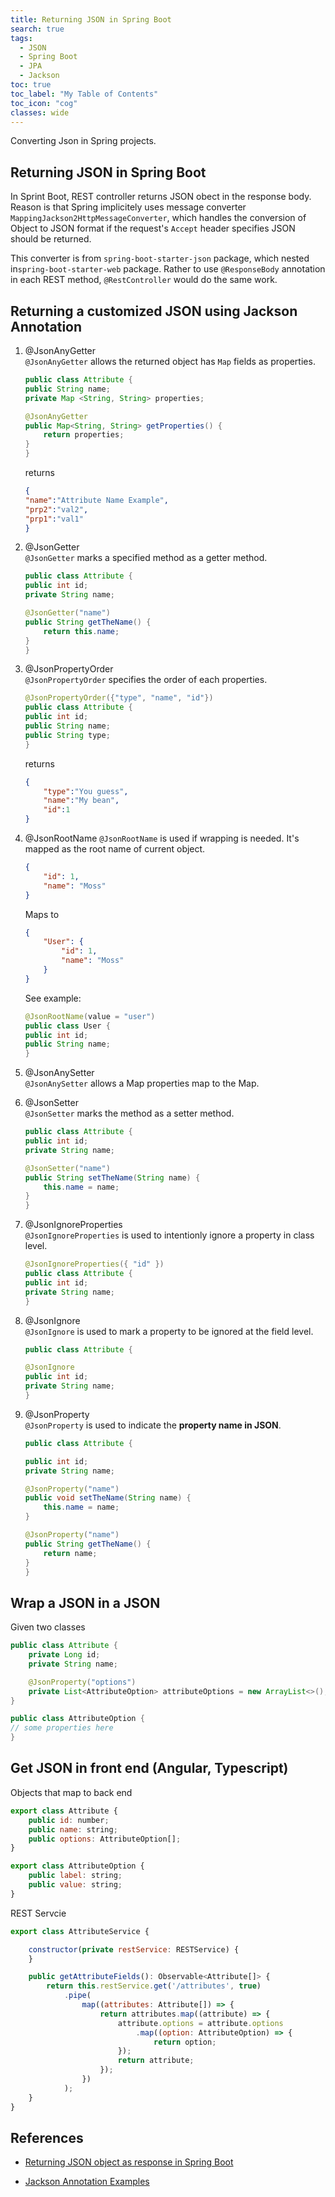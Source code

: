 ```yaml
---
title: Returning JSON in Spring Boot
search: true
tags: 
  - JSON
  - Spring Boot
  - JPA
  - Jackson
toc: true
toc_label: "My Table of Contents"
toc_icon: "cog"
classes: wide
---
```


Converting Json in Spring projects.

## Returning JSON in Spring Boot

In Sprint Boot, REST controller returns JSON obect in the response body. Reason is that Spring implicitely uses message converter `MappingJackson2HttpMessageConverter`, which handles the conversion of Object to JSON format if the request's `Accept` header specifies JSON should be returned.

This converter is from `spring-boot-starter-json` package, which nested in`spring-boot-starter-web` package. Rather to use `@ResponseBody` annotation in each REST method, `@RestController` would do the same work.

## Returning a customized JSON using Jackson Annotation

1. @JsonAnyGetter  
`@JsonAnyGetter` allows the returned object has `Map` fields as properties.

    ```java
    public class Attribute {
    public String name;
    private Map <String, String> properties;

    @JsonAnyGetter
    public Map<String, String> getProperties() {
        return properties;
    }
    }
    ```

    returns

    ```json
    {
    "name":"Attribute Name Example",
    "prp2":"val2",
    "prp1":"val1"
    }
    ```

2. @JsonGetter  
`@JsonGetter` marks a specified method as a getter method.

    ```java
    public class Attribute {
    public int id;
    private String name;

    @JsonGetter("name")
    public String getTheName() {
        return this.name;
    }
    }
    ```

3. @JsonPropertyOrder  
`@JsonPropertyOrder` specifies the order of each properties.

    ```java
    @JsonPropertyOrder({"type", "name", "id"})
    public class Attribute {
    public int id;
    public String name;
    public String type;
    }
    ```

    returns

    ```json
    {
        "type":"You guess",
        "name":"My bean",
        "id":1
    }
    ```

4. @JsonRootName
`@JsonRootName` is used if wrapping is needed. It's mapped as the root name of current object.

    ```json
    {
        "id": 1,
        "name": "Moss"
    }
    ```

    Maps to

    ```json
    {
        "User": {
            "id": 1,
            "name": "Moss"
        }
    }
    ```

    See example:

    ```java
    @JsonRootName(value = "user")
    public class User {
    public int id;
    public String name;
    }
    ```

5. @JsonAnySetter  
`@JsonAnySetter` allows a Map properties map to the Map.

6. @JsonSetter  
`@JsonSetter` marks the method as a setter method.

    ```java
    public class Attribute {
    public int id;
    private String name;

    @JsonSetter("name")
    public String setTheName(String name) {
        this.name = name;
    }
    }
    ```

7. @JsonIgnoreProperties  
`@JsonIgnoreProperties` is used to intentionly ignore a property in class level.

    ```java
    @JsonIgnoreProperties({ "id" })
    public class Attribute {
    public int id;
    private String name;
    }
    ```

8. @JsonIgnore  
`@JsonIgnore` is used to mark a property to be ignored at the field level.

    ```java
    public class Attribute {

    @JsonIgnore
    public int id;
    private String name;
    }
    ```

9. @JsonProperty  
`@JsonProperty` is used to indicate the **property name in JSON**.

    ```java
    public class Attribute {

    public int id;
    private String name;

    @JsonProperty("name")
    public void setTheName(String name) {
        this.name = name;
    }

    @JsonProperty("name")
    public String getTheName() {
        return name;
    }
    }
    ```

## Wrap a JSON in a JSON

Given two classes

```java
public class Attribute {
    private Long id;
    private String name;

    @JsonProperty("options")
    private List<AttributeOption> attributeOptions = new ArrayList<>();
}

public class AttributeOption {
// some properties here
}
```

## Get JSON in front end (Angular, Typescript)

Objects that map to back end

```javascript
export class Attribute {
    public id: number;
    public name: string;
    public options: AttributeOption[];
}

export class AttributeOption {
    public label: string;
    public value: string;
}

```

REST Servcie

```javascript
export class AttributeService {

    constructor(private restService: RESTService) {
    }

    public getAttributeFields(): Observable<Attribute[]> {
        return this.restService.get('/attributes', true)
            .pipe(
                map((attributes: Attribute[]) => {
                    return attributes.map((attribute) => {
                        attribute.options = attribute.options
                            .map((option: AttributeOption) => {
                                return option;
                        });
                        return attribute;
                    });
                })
            );
    }
}

```

## References

- [Returning JSON object as response in Spring Boot](https://stackoverflow.com/questions/44839753/returning-json-object-as-response-in-spring-boot)

- [Jackson Annotation Examples](https://www.baeldung.com/jackson-annotations)
